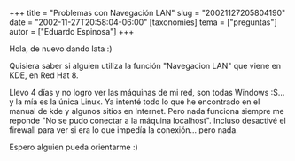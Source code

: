 +++
title = "Problemas con Navegación LAN"
slug = "20021127205804190"
date = "2002-11-27T20:58:04-06:00"
[taxonomies]
tema = ["preguntas"]
autor = ["Eduardo Espinosa"]
+++

Hola, de nuevo dando lata :)

Quisiera saber si alguien utiliza la función &quot;Navegacion LAN&quot;
que viene en KDE, en Red Hat 8.

Llevo 4 días y no logro ver las máquinas de mi red, son todas Windows
:S… y la mía es la única Linux. Ya intenté todo lo que he encontrado en
el manual de kde y algunos sitios en Internet. Pero nada funciona
siempre me reponde &quot;No se pudo conectar a la máquina
localhost&quot;. Incluso desactivé el firewall para ver si era lo que
impedía la conexión… pero nada.

Espero alguien pueda orientarme :)

